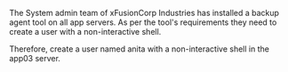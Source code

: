 The System admin team of xFusionCorp Industries has installed a backup agent tool on all app servers. As per the tool's requirements they need to create a user with a non-interactive shell.

Therefore, create a user named anita with a non-interactive shell in the app03 server.